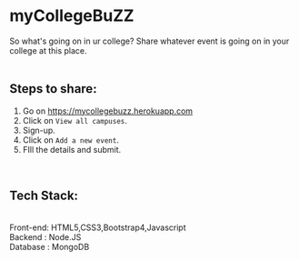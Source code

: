 # myCollegeBuZZ
So what's going on in ur college?
Share whatever event is going on in your college at this place.
<br>
<br>

## Steps to share:
1. Go on https://mycollegebuzz.herokuapp.com
2. Click on `View all campuses`.
3. Sign-up.
4. Click on `Add a new event`.
5. FIll the details and submit.
<br>

## Tech Stack:
<br>
Front-end: HTML5,CSS3,Bootstrap4,Javascript
<br>
Backend : Node.JS
<br>
Database : MongoDB

